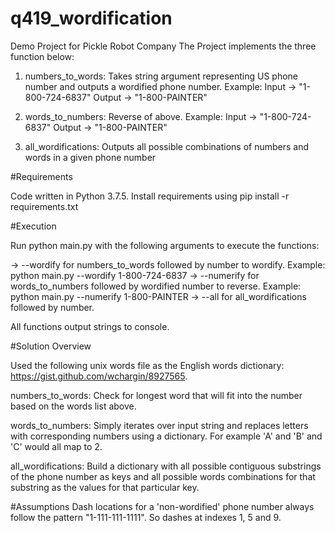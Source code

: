 # q419_wordification

Demo Project for Pickle Robot Company
The Project implements the three function below:

1. numbers_to_words: Takes string argument representing US phone number and outputs a wordified phone number. Example: 
Input -> "1-800-724-6837"
Output -> "1-800-PAINTER"

2. words_to_numbers: Reverse of above. Example:
Input -> "1-800-724-6837"
Output -> "1-800-PAINTER"

3. all_wordifications: Outputs all possible combinations of numbers and words in a given phone number

#Requirements

Code written in Python 3.7.5. Install requirements using pip install -r requirements.txt

#Execution

Run python main.py with the following arguments to execute the functions:

-> --wordify for numbers_to_words followed by number to wordify. Example:
	python main.py --wordify 1-800-724-6837
-> --numerify for words_to_numbers followed by wordified number to reverse. Example:
	python main.py --numerify 1-800-PAINTER
-> --all for all_wordifications followed by number.

All functions output strings to console.

#Solution Overview

Used the following unix words file as the English words dictionary: https://gist.github.com/wchargin/8927565.

numbers_to_words: Check for longest word that will fit into the number based on the words list above.

words_to_numbers: Simply iterates over input string and replaces letters with corresponding numbers using a dictionary. For example 'A' and 'B' and 'C' would all map to 2.

all_wordifications: Build a dictionary with all possible contiguous substrings of the phone number as keys and all possible words combinations for that substring as the values for that particular key.

#Assumptions
Dash locations for a 'non-wordified' phone number always follow the pattern "1-111-111-1111". So dashes at indexes 1, 5 and 9.




